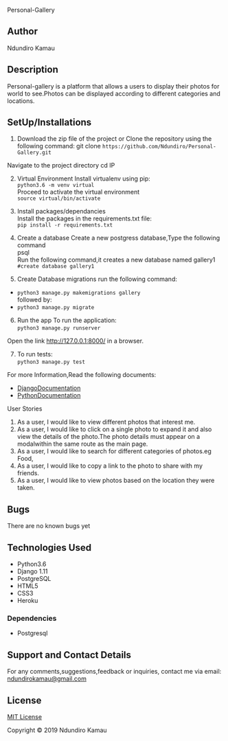 Personal-Gallery

## Author 
Ndundiro Kamau

## Description

Personal-gallery is a platform that allows a users to display their photos for world to see.Photos can be displayed according to  different categories and locations.



## SetUp/Installations
1. Download the zip file of the project or Clone the repository using the following command:
git clone ```https://github.com/Ndundiro/Personal-Gallery.git```

Navigate to the project directory
cd IP

2. Virtual Environment
Install virtualenv  using pip:  
```python3.6 -m venv virtual```  
Proceed to activate the virtual environment   
```source virtual/bin/activate```

3. Install packages/dependancies  
Install the packages in the requirements.txt file:  
```pip install -r requirements.txt```

4. Create a database
Create a new postgress database,Type the following command  
psql  
Run the following command,it creates a new database named gallery1  
```#create database gallery1```

5. Create Database migrations
run the following command:  
* ```python3 manage.py makemigrations gallery```  
followed by:  
* ```python3 manage.py migrate```

6. Run the app
To run the application:  
```python3 manage.py runserver``` 

Open  the link http://127.0.0.1:8000/  in a browser.

7. To run tests:  
```python3 manage.py test```

For more Information,Read the following documents:

* [DjangoDocumentation](https://docs.djangoproject.com/en/1.11/)
* [PythonDocumentation](https://docs.python.org/3.6/)

User Stories
1. As a user, I would like to view different photos that interest me.
2. As a user, I would like to click on a single photo to expand it and also view the details of the photo.The photo details must appear on a modalwithin the same route as the main page.
3. As a user, I would like to search for different categories of photos.eg Food,
4. As a user, I would like to copy a link to the photo to share with my friends.
5. As a user, I would like to view photos based on the location they were taken.



## Bugs
There are no known bugs yet

## Technologies Used
* Python3.6
* Django 1.11
* PostgreSQL
* HTML5
* CSS3
* Heroku

### Dependencies
* Postgresql

## Support and Contact Details
For any comments,suggestions,feedback or inquiries, contact me via email: ndundirokamau@gmail.com

## License
[MIT License](https://github.com/Ndundiro/Personal-Gallery/blob/master/LICENSE)

Copyright © 2019 Ndundiro Kamau
